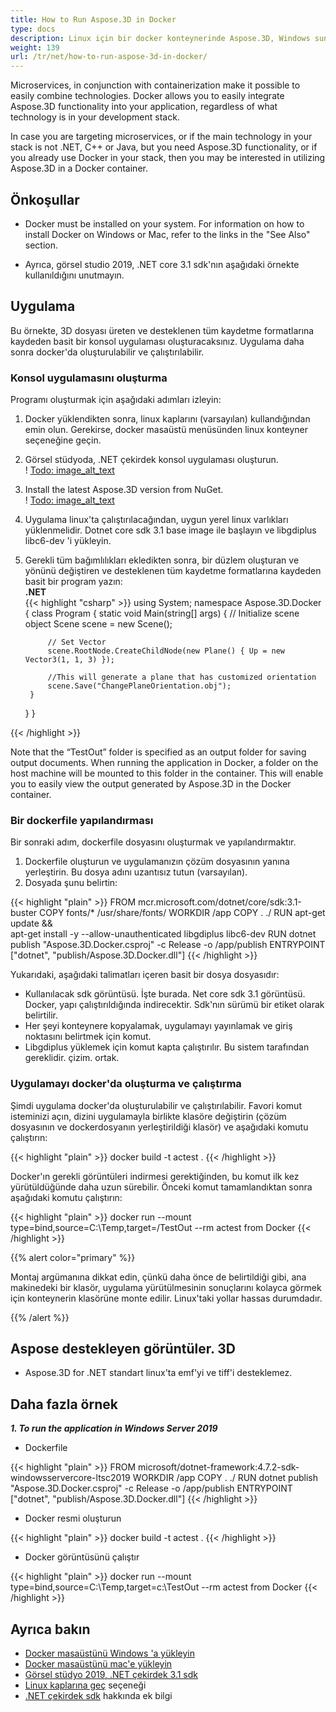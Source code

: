 ```yaml
---
title: How to Run Aspose.3D in Docker
type: docs
description: Linux için bir docker konteynerinde Aspose.3D, Windows sunucusu ve herhangi bir işletim sistemi çalıştırın.
weight: 139
url: /tr/net/how-to-run-aspose-3d-in-docker/
---
```

Microservices, in conjunction with containerization make it possible to easily combine technologies. Docker allows you to easily integrate Aspose.3D functionality into your application, regardless of what technology is in your development stack.

In case you are targeting microservices, or if the main technology in your stack is not .NET, C++ or Java, but you need Aspose.3D functionality, or if you already use Docker in your stack, then you may be interested in utilizing Aspose.3D in a Docker container.

## Önkoşullar

- Docker must be installed on your system. For information on how to install Docker on Windows or Mac, refer to the links in the "See Also" section.

- Ayrıca, görsel studio 2019, .NET core 3.1 sdk'nın aşağıdaki örnekte kullanıldığını unutmayın.


## Uygulama

Bu örnekte, 3D dosyası üreten ve desteklenen tüm kaydetme formatlarına kaydeden basit bir konsol uygulaması oluşturacaksınız. Uygulama daha sonra docker'da oluşturulabilir ve çalıştırılabilir.

### Konsol uygulamasını oluşturma

Programı oluşturmak için aşağıdaki adımları izleyin:
1. Docker yüklendikten sonra, linux kaplarını (varsayılan) kullandığından emin olun. Gerekirse, docker masaüstü menüsünden linux konteyner seçeneğine geçin.
1. Görsel stüdyoda, .NET çekirdek konsol uygulaması oluşturun.<br>
! [Todo: image_alt_text](create-a-new-project.png)<br>
1. Install the latest Aspose.3D version from NuGet.<br>
! [Todo: image_alt_text](nuget-aspose-3d.png)<br>
1. Uygulama linux'ta çalıştırılacağından, uygun yerel linux varlıkları yüklenmelidir. Dotnet core sdk 3.1 base image ile başlayın ve libgdiplus libc6-dev 'i yükleyin.
1. Gerekli tüm bağımlılıkları ekledikten sonra, bir düzlem oluşturan ve yönünü değiştiren ve desteklenen tüm kaydetme formatlarına kaydeden basit bir program yazın:<br>
**.NET**<br>
{{< highlight "csharp" >}}
using System;
namespace Aspose.3D.Docker
{
    class Program
    {
        static void Main(string[] args)
        {
            // Initialize scene object
            Scene scene = new Scene();

            // Set Vector
            scene.RootNode.CreateChildNode(new Plane() { Up = new Vector3(1, 1, 3) });

            //This will generate a plane that has customized orientation
            scene.Save("ChangePlaneOrientation.obj");
        }
    }
}

{{< /highlight >}}

Note that the “TestOut” folder is specified as an output folder for saving output documents. When running the application in Docker, a folder on the host machine will be mounted to this folder in the container. This will enable you to easily view the output generated by Aspose.3D in the Docker container.

### Bir dockerfile yapılandırması

Bir sonraki adım, dockerfile dosyasını oluşturmak ve yapılandırmaktır.

1. Dockerfile oluşturun ve uygulamanızın çözüm dosyasının yanına yerleştirin. Bu dosya adını uzantısız tutun (varsayılan).
1. Dosyada şunu belirtin:

{{< highlight "plain" >}}
FROM mcr.microsoft.com/dotnet/core/sdk:3.1-buster 
COPY fonts/* /usr/share/fonts/
WORKDIR /app
COPY . ./
RUN apt-get update && \
    apt-get install -y --allow-unauthenticated libgdiplus libc6-dev
RUN dotnet publish "Aspose.3D.Docker.csproj" -c Release -o /app/publish
ENTRYPOINT ["dotnet", "publish/Aspose.3D.Docker.dll"]
{{< /highlight >}}

Yukarıdaki, aşağıdaki talimatları içeren basit bir dosya dosyasıdır:

- Kullanılacak sdk görüntüsü. İşte burada. Net core sdk 3.1 görüntüsü. Docker, yapı çalıştırıldığında indirecektir. Sdk'nın sürümü bir etiket olarak belirtilir.
- Her şeyi konteynere kopyalamak, uygulamayı yayınlamak ve giriş noktasını belirtmek için komut.
- Libgdiplus yüklemek için komut kapta çalıştırılır. Bu sistem tarafından gereklidir. çizim. ortak.

### Uygulamayı docker'da oluşturma ve çalıştırma

Şimdi uygulama docker'da oluşturulabilir ve çalıştırılabilir. Favori komut isteminizi açın, dizini uygulamayla birlikte klasöre değiştirin (çözüm dosyasının ve dockerdosyanın yerleştirildiği klasör) ve aşağıdaki komutu çalıştırın:

{{< highlight "plain" >}}
docker build -t actest .
{{< /highlight >}}

Docker'ın gerekli görüntüleri indirmesi gerektiğinden, bu komut ilk kez yürütüldüğünde daha uzun sürebilir. Önceki komut tamamlandıktan sonra aşağıdaki komutu çalıştırın:

{{< highlight "plain" >}}
docker run --mount type=bind,source=C:\Temp,target=/TestOut --rm actest from Docker
{{< /highlight >}}

{{% alert color="primary" %}} 

Montaj argümanına dikkat edin, çünkü daha önce de belirtildiği gibi, ana makinedeki bir klasör, uygulama yürütülmesinin sonuçlarını kolayca görmek için konteynerin klasörüne monte edilir. Linux'taki yollar hassas durumdadır.

{{% /alert %}}

## Aspose destekleyen görüntüler. 3D

- Aspose.3D for .NET standart linux'ta emf'yi ve tiff'i desteklemez.


## Daha fazla örnek

***1. To run the application in Windows Server 2019***

- Dockerfile

{{< highlight "plain" >}}
FROM microsoft/dotnet-framework:4.7.2-sdk-windowsservercore-ltsc2019
WORKDIR /app
COPY . ./
RUN dotnet publish "Aspose.3D.Docker.csproj" -c Release -o /app/publish
ENTRYPOINT ["dotnet", "publish/Aspose.3D.Docker.dll"]
{{< /highlight >}}

- Docker resmi oluşturun

{{< highlight "plain" >}}
docker build -t actest .
{{< /highlight >}}

- Docker görüntüsünü çalıştır

{{< highlight "plain" >}}
docker run --mount type=bind,source=C:\Temp,target=c:\TestOut --rm actest from Docker
{{< /highlight >}}

## Ayrıca bakın

- [Docker masaüstünü Windows 'a yükleyin](https://docs.docker.com/docker-for-windows/install/)
- [Docker masaüstünü mac'e yükleyin](https://docs.docker.com/docker-for-mac/install/)
- [Görsel stüdyo 2019, .NET çekirdek 3.1 sdk](https://docs.microsoft.com/en-us/dotnet/core/install/windows?tabs=netcore31#dependencies)
- [Linux kaplarına geç](https://docs.docker.com/docker-for-windows/#switch-between-windows-and-linux-containers) seçeneği
- [.NET çekirdek sdk](https://hub.docker.com/_/microsoft-dotnet-sdk) hakkında ek bilgi
